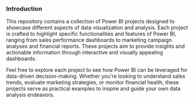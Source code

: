 ### Introduction

This repository contains a collection of Power BI projects designed to showcase different aspects of data visualization and analysis. Each project is crafted to highlight specific functionalities and features of Power BI, ranging from sales performance dashboards to marketing campaign analyses and financial reports. These projects aim to provide insights and actionable information through interactive and visually appealing dashboards.

Feel free to explore each project to see how Power BI can be leveraged for data-driven decision-making. Whether you're looking to understand sales trends, evaluate marketing strategies, or monitor financial health, these projects serve as practical examples to inspire and guide your own data analysis endeavors.
